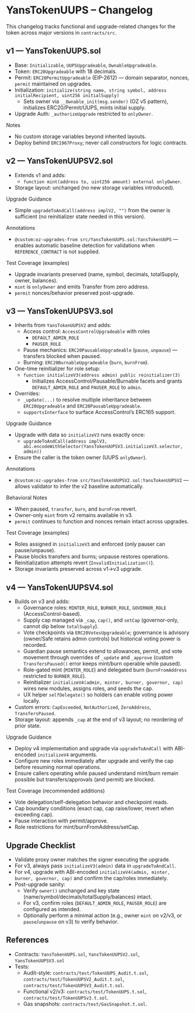 # YansTokenUUPS – Changelog

This changelog tracks functional and upgrade-related changes for the token across major versions in `contracts/src`.

## v1 — YansTokenUUPS.sol
- Base: `Initializable`, `UUPSUpgradeable`, `OwnableUpgradeable`.
- Token: `ERC20Upgradeable` with 18 decimals.
- Permit: `ERC20PermitUpgradeable` (EIP-2612) — domain separator, nonces, `permit` maintained on upgrades.
- Initialization: `initialize(string name, string symbol, address initialRecipient, uint256 initialSupply)`
  - Sets owner via `__Ownable_init(msg.sender)` (OZ v5 pattern), initializes ERC20/Permit/UUPS, mints initial supply.
- Upgrade Auth: `_authorizeUpgrade` restricted to `onlyOwner`.

Notes
- No custom storage variables beyond inherited layouts.
- Deploy behind `ERC1967Proxy`; never call constructors for logic contracts.

## v2 — YansTokenUUPSV2.sol
- Extends v1 and adds:
  - `function mint(address to, uint256 amount) external onlyOwner`.
- Storage layout: unchanged (no new storage variables introduced).

Upgrade Guidance
- Simple `upgradeToAndCall(address implV2, "")` from the owner is sufficient (no reinitializer state needed in this version).

Annotations
- `@custom:oz-upgrades-from src/YansTokenUUPS.sol:YansTokenUUPS` — enables automatic baseline detection for validations when `REFERENCE_CONTRACT` is not supplied.

Test Coverage (examples)
- Upgrade invariants preserved (name, symbol, decimals, totalSupply, owner, balances).
- `mint` is `onlyOwner` and emits Transfer from zero address.
- `permit` nonces/behavior preserved post-upgrade.

## v3 — YansTokenUUPSV3.sol
- Inherits from `YansTokenUUPSV2` and adds:
  - Access control: `AccessControlUpgradeable` with roles
    - `DEFAULT_ADMIN_ROLE`
    - `PAUSER_ROLE`
  - Pause mechanics: `ERC20PausableUpgradeable` (`pause`, `unpause`) — transfers blocked when paused.
  - Burning: `ERC20BurnableUpgradeable` (`burn`, `burnFrom`).
- One-time reinitializer for role setup:
  - `function initializeV3(address admin) public reinitializer(3)`
    - Initializes AccessControl/Pausable/Burnable facets and grants `DEFAULT_ADMIN_ROLE` and `PAUSER_ROLE` to `admin`.
- Overrides:
  - `_update(...)` to resolve multiple inheritance between `ERC20Upgradeable` and `ERC20PausableUpgradeable`.
  - `supportsInterface` to surface AccessControl’s ERC165 support.

Upgrade Guidance
- Upgrade with data so `initializeV3` runs exactly once:
  - `upgradeToAndCall(address implV3, abi.encodeWithSelector(YansTokenUUPSV3.initializeV3.selector, admin))`
- Ensure the caller is the token owner (UUPS `onlyOwner`).

Annotations
- `@custom:oz-upgrades-from src/YansTokenUUPSV2.sol:YansTokenUUPSV2` — allows validator to infer the v2 baseline automatically.

Behavioral Notes
- When paused, `transfer`, `burn`, and `burnFrom` revert.
- Owner-only `mint` from v2 remains available in v3.
- `permit` continues to function and nonces remain intact across upgrades.

Test Coverage (examples)
- Roles assigned in `initializeV3` and enforced (only pauser can pause/unpause).
- Pause blocks transfers and burns; unpause restores operations.
- Reinitialization attempts revert (`InvalidInitialization()`).
- Storage invariants preserved across v1→v3 upgrade.

## v4 — YansTokenUUPSV4.sol
- Builds on v3 and adds:
  - Governance roles: `MINTER_ROLE`, `BURNER_ROLE`, `GOVERNOR_ROLE` (AccessControl-based).
  - Supply cap managed via `_cap`, `cap()`, and `setCap` (governor-only, cannot dip below `totalSupply`).
  - Vote checkpoints via `ERC20VotesUpgradeable`; governance is advisory (owner/Safe retains admin controls) but historical voting power is recorded.
  - Guardian pause semantics extend to allowances, permit, and vote movement through overrides of `_update` and `_approve` (custom `TransfersPaused()` error keeps mint/burn operable while paused).
  - Role-gated mint (`MINTER_ROLE`) and delegated burn (`burnFromAddress` restricted to `BURNER_ROLE`).
  - Reinitializer `initializeV4(admin, minter, burner, governor, cap)` wires new modules, assigns roles, and seeds the cap.
  - UX helper `selfDelegate()` so holders can enable voting power locally.
- Custom errors: `CapExceeded`, `NotAuthorized`, `ZeroAddress`, `TransfersPaused`.
- Storage layout: appends `_cap` at the end of v3 layout; no reordering of prior state.

Upgrade Guidance
- Deploy v4 implementation and upgrade via `upgradeToAndCall` with ABI-encoded `initializeV4` arguments.
- Configure new roles immediately after upgrade and verify the cap before resuming normal operations.
- Ensure callers operating while paused understand mint/burn remain possible but transfers/approvals (and permit) are blocked.

Test Coverage (recommended additions)
- Vote delegation/self-delegation behavior and checkpoint reads.
- Cap boundary conditions (exact cap, cap raise/lower, revert when exceeding cap).
- Pause interaction with permit/approve.
- Role restrictions for mint/burnFromAddress/setCap.

## Upgrade Checklist
- Validate proxy owner matches the signer executing the upgrade.
- For v3, always pass `initializeV3(admin)` data in `upgradeToAndCall`.
- For v4, upgrade with ABI-encoded `initializeV4(admin, minter, burner, governor, cap)` and confirm the cap/roles immediately.
- Post-upgrade sanity:
  - Verify `owner()` unchanged and key state (name/symbol/decimals/totalSupply/balances) intact.
  - For v3, confirm roles (`DEFAULT_ADMIN_ROLE`, `PAUSER_ROLE`) are configured as intended.
  - Optionally perform a minimal action (e.g., owner `mint` on v2/v3, or `pause`/`unpause` on v3) to verify behavior.

## References
- Contracts: `YansTokenUUPS.sol`, `YansTokenUUPSV2.sol`, `YansTokenUUPSV3.sol`
- Tests:
  - Audit-style: `contracts/test/TokenUUPS_Audit.t.sol`, `contracts/test/TokenUUPSV2_Audit.t.sol`, `contracts/test/TokenUUPSV3_Audit.t.sol`.
  - Functional v2/v3: `contracts/test/TokenUUPS.t.sol`, `contracts/test/TokenUUPSv3.t.sol`.
  - Gas snapshots: `contracts/test/GasSnapshot.t.sol`.
